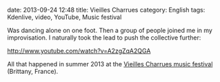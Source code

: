 date: 2013-09-24 12:48
title: Vieilles Charrues
category: English
tags: Kdenlive, video, YouTube, Music festival

Was dancing alone on one foot. Then a group of people joined me in my improvisation. I naturally took the lead to push the collective further:

http://www.youtube.com/watch?v=A2zgZqA2QGA

All that happened in summer 2013 at the [Vieilles Charrues music festival](https://en.wikipedia.org/wiki/Vieilles_Charrues_Festival) (Brittany, France).
